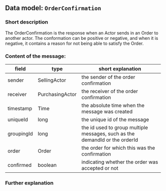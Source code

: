 ## Data model: `OrderConfirmation`

### Short description

The OrderConfirmation is the response when an Actor sends in an Order to another actor. The conformation can be positive or negative, and when it is negative, it contains a reason for not being able to satisfy the Order.


### Content of the message:


| field | type | short explanation |
| ----- | ---- | ----------------- |
| sender | SellingActor | the sender of the order confirmation |
| receiver | PurchasingActor | the receiver of the order confirmation |
| timestamp | Time | the absolute time when the message was created |
| uniqueId | long | the unique id of the message |
| groupingId | long | the id used to group multiple messages, such as the demandId or the orderId |
| order | Order | the order for which this was the confirmation |
| confirmed | boolean | indicating whether the order was accepted or not |

### Further explanation

